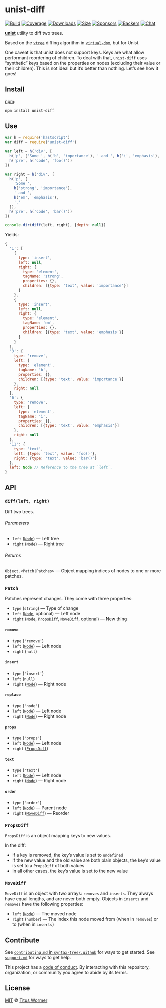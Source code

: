 # unist-diff

[![Build][build-badge]][build]
[![Coverage][coverage-badge]][coverage]
[![Downloads][downloads-badge]][downloads]
[![Size][size-badge]][size]
[![Sponsors][sponsors-badge]][collective]
[![Backers][backers-badge]][collective]
[![Chat][chat-badge]][chat]

[**unist**][unist] utility to diff two trees.

Based on the [`vtree`][vtree] diffing algorithm in [`virtual-dom`][vdom],
but for Unist.

One caveat is that unist does not support keys.
Keys are what allow performant reordering of children.
To deal with that, `unist-diff` uses “synthetic” keys based on the properties
on nodes (excluding their value or their children).
This is not ideal but it’s better than nothing.
Let’s see how it goes!

## Install

[npm][]:

```sh
npm install unist-diff
```

## Use

```js
var h = require('hastscript')
var diff = require('unist-diff')

var left = h('div', [
  h('p', ['Some ', h('b', 'importance'), ' and ', h('i', 'emphasis'), '.']),
  h('pre', h('code', 'foo()'))
])

var right = h('div', [
  h('p', [
    'Some ',
    h('strong', 'importance'),
    ' and ',
    h('em', 'emphasis'),
    '.'
  ]),
  h('pre', h('code', 'bar()'))
])

console.dir(diff(left, right), {depth: null})
```

Yields:

```js
{
  '1': [
    {
      type: 'insert',
      left: null,
      right: {
        type: 'element',
        tagName: 'strong',
        properties: {},
        children: [{type: 'text', value: 'importance'}]
      }
    },
    {
      type: 'insert',
      left: null,
      right: {
        type: 'element',
        tagName: 'em',
        properties: {},
        children: [{type: 'text', value: 'emphasis'}]
      }
    }
  ],
  '3': {
    type: 'remove',
    left: {
      type: 'element',
      tagName: 'b',
      properties: {},
      children: [{type: 'text', value: 'importance'}]
    },
    right: null
  },
  '6': {
    type: 'remove',
    left: {
      type: 'element',
      tagName: 'i',
      properties: {},
      children: [{type: 'text', value: 'emphasis'}]
    },
    right: null
  },
  '11': {
    type: 'text',
    left: {type: 'text', value: 'foo()'},
    right: {type: 'text', value: 'bar()'}
  },
  left: Node // Reference to the tree at `left`.
}
```

## API

### `diff(left, right)`

Diff two trees.

###### Parameters

*   `left` ([`Node`][node])
    — Left tree
*   `right` ([`Node`][node])
    — Right tree

###### Returns

`Object.<Patch|Patches>` — Object mapping indices of nodes to one or more
patches.

### `Patch`

Patches represent changes.
They come with three properties:

*   `type` (`string`)
    — Type of change
*   `left` ([`Node`][node], optional)
    — Left node
*   `right` ([`Node`][node], [`PropsDiff`][propsdiff], [`MoveDiff`][movediff],
    optional)
    — New thing

#### `remove`

*   `type` (`'remove'`)
*   `left` ([`Node`][node])
    — Left node
*   `right` (`null`)

#### `insert`

*   `type` (`'insert'`)
*   `left` (`null`)
*   `right` ([`Node`][node])
    — Right node

#### `replace`

*   `type` (`'node'`)
*   `left` ([`Node`][node])
    — Left node
*   `right` ([`Node`][node])
    — Right node

#### `props`

*   `type` (`'props'`)
*   `left` ([`Node`][node])
    — Left node
*   `right` ([`PropsDiff`][propsdiff])

#### `text`

*   `type` (`'text'`)
*   `left` ([`Node`][node])
    — Left node
*   `right` ([`Node`][node])
    — Right node

#### `order`

*   `type` (`'order'`)
*   `left` ([`Node`][node])
    — Parent node
*   `right` ([`MoveDiff`][movediff])
    — Reorder

### `PropsDiff`

`PropsDiff` is an object mapping keys to new values.

In the diff:

*   If a key is removed, the key’s value is set to `undefined`
*   If the new value and the old value are both plain objects, the key’s
    value is set to a `PropsDiff` of both values
*   In all other cases, the key’s value is set to the new value

### `MoveDiff`

`MoveDiff` is an object with two arrays: `removes` and `inserts`.
They always have equal lengths, and are never both empty.
Objects in `inserts` and `removes` have the following properties:

*   `left` ([`Node`][node]) — The moved node
*   `right` (`number`)
    — The index this node moved from (when in `removes`) or to (when in
    `inserts`)

## Contribute

See [`contributing.md` in `syntax-tree/.github`][contributing] for ways to get
started.
See [`support.md`][support] for ways to get help.

This project has a [code of conduct][coc].
By interacting with this repository, organization, or community you agree to
abide by its terms.

## License

[MIT][license] © [Titus Wormer][author]

<!-- Definitions -->

[build-badge]: https://img.shields.io/travis/syntax-tree/unist-diff.svg

[build]: https://travis-ci.org/syntax-tree/unist-diff

[coverage-badge]: https://img.shields.io/codecov/c/github/syntax-tree/unist-diff.svg

[coverage]: https://codecov.io/github/syntax-tree/unist-diff

[downloads-badge]: https://img.shields.io/npm/dm/unist-diff.svg

[downloads]: https://www.npmjs.com/package/unist-diff

[size-badge]: https://img.shields.io/bundlephobia/minzip/unist-diff.svg

[size]: https://bundlephobia.com/result?p=unist-diff

[sponsors-badge]: https://opencollective.com/unified/sponsors/badge.svg

[backers-badge]: https://opencollective.com/unified/backers/badge.svg

[collective]: https://opencollective.com/unified

[chat-badge]: https://img.shields.io/badge/chat-spectrum-7b16ff.svg

[chat]: https://spectrum.chat/unified/syntax-tree

[npm]: https://docs.npmjs.com/cli/install

[license]: license

[author]: https://wooorm.com

[contributing]: https://github.com/syntax-tree/.github/blob/HEAD/contributing.md

[support]: https://github.com/syntax-tree/.github/blob/HEAD/support.md

[coc]: https://github.com/syntax-tree/.github/blob/HEAD/code-of-conduct.md

[unist]: https://github.com/syntax-tree/unist

[node]: https://github.com/syntax-tree/unist#node

[propsdiff]: #propsdiff

[movediff]: #movediff

[vtree]: https://github.com/Matt-Esch/virtual-dom/tree/HEAD/vtree

[vdom]: https://github.com/Matt-Esch/virtual-dom
